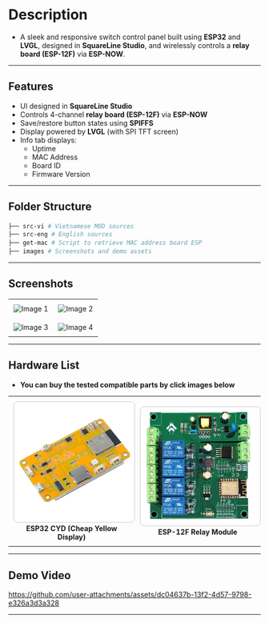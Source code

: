 
# Description

  - A sleek and responsive switch control panel built using **ESP32** and **LVGL**, designed in **SquareLine Studio**, and wirelessly controls a **relay board (ESP-12F)** via **ESP-NOW**.

---

## Features

- UI designed in **SquareLine Studio**
- Controls 4-channel **relay board (ESP-12F)** via **ESP-NOW**
- Save/restore button states using **SPIFFS**
- Display powered by **LVGL** (with SPI TFT screen)
- Info tab displays:
  - Uptime  
  - MAC Address  
  - Board ID  
  - Firmware Version  

---

## Folder Structure 

```sh
├── src-vi # Vietnamese MOD sources
├── src-eng # English sources
├── get-mac # Script to retrieve MAC address board ESP
├── images # Screenshots and demo assets 
```

---

## Screenshots

<table align="center">
  <tr>
    <td style="padding:10px">
      <img src="https://raw.githubusercontent.com/pangcrd/cyd-lvgl-esp12f/main/images/cyd-pic0.png" alt="Image 1" width="300"/>
    </td>
    <td style="padding:10px">
      <img src="https://raw.githubusercontent.com/pangcrd/cyd-lvgl-esp12f/main/images/cyd-pic1.png" alt="Image 2" width="300"/>
    </td>
  </tr>
  <tr>
    <td style="padding:10px">
      <img src="https://raw.githubusercontent.com/pangcrd/cyd-lvgl-esp12f/main/images/cyd-pic2.png" alt="Image 3" width="300"/>
    </td>
    <td style="padding:10px">
      <img src="https://raw.githubusercontent.com/pangcrd/cyd-lvgl-esp12f/main/images/cyd-pic3.png" alt="Image 4" width="300"/>
    </td>
  </tr>
</table>

---

## Hardware List

- **You can buy the tested compatible parts by click images below**  
<table align="center">
  <tr>
    <td align="center" style="padding: 10px;">
      <a href="https://s.click.aliexpress.com/e/_oBfo3DO" target="_blank">
        <img src="https://raw.githubusercontent.com/pangcrd/cyd-lvgl-esp12f/main/images/esp32cyd.png"
             alt="ESP32 CYD"
             width="300"
             style="border: 1px solid #ccc; border-radius: 8px; padding: 4px;" />
      </a>
      <div><strong>ESP32 CYD (Cheap Yellow Display)</strong></div>
    </td>
    <td align="center" style="padding: 10px;">
      <a href="https://s.click.aliexpress.com/e/_oC5nlQY" target="_blank">
        <img src="https://raw.githubusercontent.com/pangcrd/cyd-lvgl-esp12f/main/images/relayesp12.png"
             alt="ESP-12F Relay"
             width="300"
             style="border: 1px solid #ccc; border-radius: 8px; padding: 4px;" />
      </a>
      <div><strong>ESP-12F Relay Module</strong></div>
    </td>
  </tr>
</table>

---  

## Demo Video

https://github.com/user-attachments/assets/dc04637b-13f2-4d57-9798-e326a3d3a328

---
